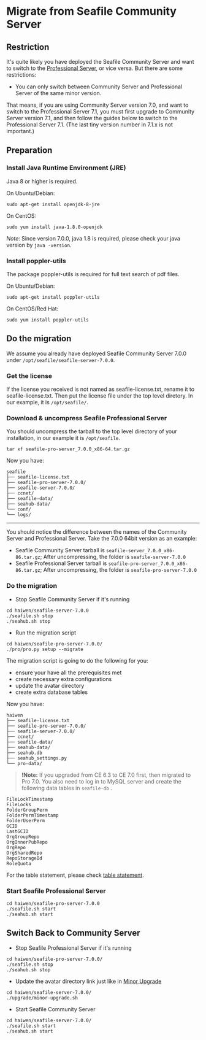 # Migrate from Seafile Community Server

## Restriction

It's quite likely you have deployed the Seafile Community Server and want to switch to the [Professional Server](http://seafile.com/en/product/private_server/), or vice versa. But there are some restrictions:

* You can only switch between Community Server and Professional Server of the same minor version.

That means, if you are using Community Server version 7.0, and want to switch to the Professional Server 7.1, you must first upgrade to Community Server version 7.1, and then follow the guides below to switch to the Professional Server 7.1. (The last tiny version number in 7.1.x is not important.)

## Preparation

### Install Java Runtime Environment (JRE)

Java 8 or higher is required.

On Ubuntu/Debian:

```
sudo apt-get install openjdk-8-jre

```

On CentOS:

```
sudo yum install java-1.8.0-openjdk

```

_Note_: Since version 7.0.0, java 1.8 is required, please check your java version by `java -version`. 

### Install poppler-utils

The package poppler-utils is required for full text search of pdf files.

On Ubuntu/Debian:

```
sudo apt-get install poppler-utils

```

On CentOS/Red Hat:

```
sudo yum install poppler-utils

```

## Do the migration

We assume you already have deployed Seafile Community Server 7.0.0 under `/opt/seafile/seafile-server-7.0.0`. 

### Get the license

If the license you received is not named as seafile-license.txt, rename it to seafile-license.txt. Then put the license file under the top level diretory. In our example, it is `/opt/seafile/`.

### Download & uncompress Seafile Professional Server

You should uncompress the tarball to the top level directory of your installation, in our example it is `/opt/seafile`.

```
tar xf seafile-pro-server_7.0.0_x86-64.tar.gz

```

Now you have:

```
seafile
├── seafile-license.txt
├── seafile-pro-server-7.0.0/
├── seafile-server-7.0.0/
├── ccnet/
├── seafile-data/
├── seahub-data/
└── conf/
└── logs/

```

---

You should notice the difference between the names of the Community Server and Professional Server. Take the 7.0.0 64bit version as an example:

* Seafile Community Server tarball is `seafile-server_7.0.0_x86-86.tar.gz`; After uncompressing, the folder is `seafile-server-7.0.0`
* Seafile Professional Server tarball is `seafile-pro-server_7.0.0_x86-86.tar.gz`; After uncompressing, the folder is `seafile-pro-server-7.0.0`
    

### Do the migration

* Stop Seafile Community Server if it's running


```
cd haiwen/seafile-server-7.0.0
./seafile.sh stop
./seahub.sh stop

```

* Run the migration script 


```
cd haiwen/seafile-pro-server-7.0.0/
./pro/pro.py setup --migrate

```

The migration script is going to do the following for you:

* ensure your have all the prerequisites met
* create necessary extra configurations
* update the avatar directory
* create extra database tables

Now you have:

```
haiwen
├── seafile-license.txt
├── seafile-pro-server-7.0.0/
├── seafile-server-7.0.0/
├── ccnet/
├── seafile-data/
├── seahub-data/
├── seahub.db
├── seahub_settings.py
└── pro-data/

```

> **!Note:** If you upgraded from CE 6.3 to CE 7.0 first, then migrated to Pro 7.0. You also need to log in to MySQL server and create the following data tables in `seafile-db` .

```
FileLockTimestamp
FileLocks
FolderGroupPerm
FolderPermTimestamp
FolderUserPerm
GCID
LastGCID
OrgGroupRepo
OrgInnerPubRepo
OrgRepo
OrgSharedRepo
RepoStorageId
RoleQuota

```

For the table statement, please check [table statement](./seafile-sql.md).

### Start Seafile Professional Server

```
cd haiwen/seafile-pro-server-7.0.0
./seafile.sh start
./seahub.sh start

```

## Switch Back to Community Server

* Stop Seafile Professional Server if it's running


```
cd haiwen/seafile-pro-server-7.0.0/
./seafile.sh stop
./seahub.sh stop

```

* Update the avatar directory link just like in [Minor Upgrade](https://github.com/haiwen/seafile/wiki/Upgrading-Seafile-Server#minor-upgrade-like-from-150-to-151)


```
cd haiwen/seafile-server-7.0.0/
./upgrade/minor-upgrade.sh

```

* Start Seafile Community Server


```
cd haiwen/seafile-server-7.0.0/
./seafile.sh start
./seahub.sh start

```


